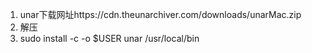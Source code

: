 1. unar下载网址https://cdn.theunarchiver.com/downloads/unarMac.zip
2. 解压
3. sudo install -c -o $USER unar /usr/local/bin